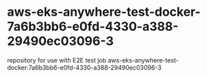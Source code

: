 # aws-eks-anywhere-test-docker-7a6b3bb6-e0fd-4330-a388-29490ec03096-3
repository for use with E2E test job aws-eks-anywhere-test-docker:7a6b3bb6-e0fd-4330-a388-29490ec03096-3
